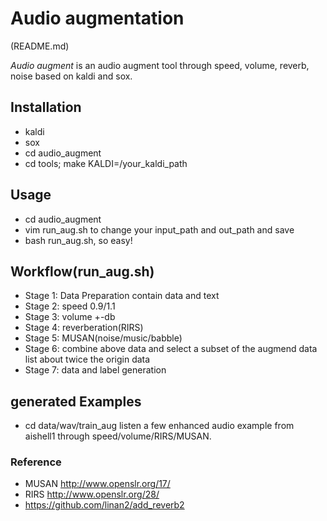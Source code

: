 # Audio augmentation

(README.md)

*Audio augment* is an audio augment tool through speed, volume, reverb, noise based on kaldi and sox.

## Installation
- kaldi
- sox
- cd audio_augment
- cd tools; make KALDI=/your_kaldi_path

## Usage
- cd audio_augment
- vim run_aug.sh to change your input_path and out_path and save
- bash run_aug.sh, so easy!

## Workflow(run_aug.sh)
- Stage 1: Data Preparation contain data and text
- Stage 2: speed 0.9/1.1
- Stage 3: volume +-db
- Stage 4: reverberation(RIRS)
- Stage 5: MUSAN(noise/music/babble)
- Stage 6: combine above data and select a subset of the augmend data list about twice the origin data
- Stage 7: data and label generation

## generated Examples

- cd data/wav/train_aug listen a few enhanced audio example from aishell1 through speed/volume/RIRS/MUSAN.

### Reference
- MUSAN http://www.openslr.org/17/
- RIRS http://www.openslr.org/28/
- https://github.com/linan2/add_reverb2
